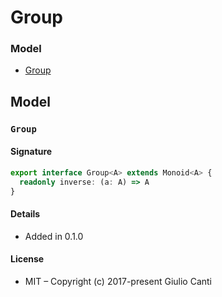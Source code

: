 
# Group







### Model

* [Group](#group)

## Model


### `Group`




#### Signature

```typescript
export interface Group<A> extends Monoid<A> {
  readonly inverse: (a: A) => A
}
```

#### Details

* Added in 0.1.0


#### License

* MIT – Copyright (c) 2017-present Giulio Canti